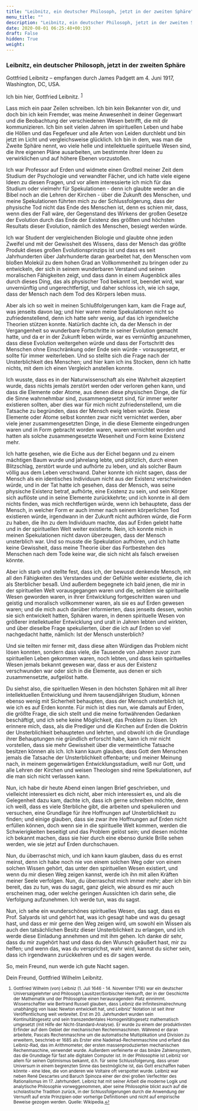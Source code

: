 ```yaml
---
title: "Leibnitz, ein deutscher Philosoph, jetzt in der zweiten Sphäre"
menu_title: ""
description: "Leibnitz, ein deutscher Philosoph, jetzt in der zweiten Sphäre"
date: 2020-08-01 06:25:48+00:193
draft: False
hidden: True
weight:
---
```

### Leibnitz, ein deutscher Philosoph, jetzt in der zweiten Sphäre

Gottfried Leibnitz – empfangen durch James Padgett am 4. Juni 1917, Washington, DC, USA.

Ich bin hier, Gottfried Leibnitz. <sup id="a1">[1](#f1)</sup>

Lass mich ein paar Zeilen schreiben. Ich bin kein Bekannter von dir, und doch bin ich kein Fremder, was meine Anwesenheit in deiner Gegenwart und die Beobachtung der verschiedenen Wesen betrifft, die mit dir kommunizieren.
Ich bin seit vielen Jahren im spirituellen Leben und habe die Höllen und das Fegefeuer und alle Arten von Leiden durchlebt und bin jetzt im Licht und vergleichsweise glücklich. Ich bin in dem, was man die Zweite Sphäre nennt, wo viele helle und intellektuelle spirituelle Wesen sind, die ihre eigenen Pläne ausarbeiten, um bestimmte ihrer Ideen zu verwirklichen und auf höhere Ebenen vorzustoßen.

Ich war Professor auf Erden und widmete einen Großteil meiner Zeit dem Studium der Psychologie und verwandter Fächer, und ich hatte viele eigene Ideen zu diesen Fragen, und vor allem interessierte ich mich für das Studium oder vielmehr für Spekulationen - denn ich glaubte weder an die Bibel noch an die Lehren der Kirchen - über die Zukunft des Menschen, und meine Spekulationen führten mich zu der Schlussfolgerung, dass der physische Tod nicht das Ende des Menschen ist, denn es schien mir, dass, wenn dies der Fall wäre, der Gegenstand des Wirkens der großen Gesetze der Evolution durch das Ende der Existenz des größten und höchsten Resultats dieser Evolution, nämlich des Menschen, besiegt werden würde.  

Ich war Student der vergleichenden Biologie und glaubte ohne jeden Zweifel und mit der Gewissheit des Wissens, dass der Mensch das größte Produkt dieses großen Evolutionsprinzips ist und dass es seit Jahrhunderten über Jahrhunderte daran gearbeitet hat, den Menschen vom bloßen Molekül zu dem hohen Grad an Vollkommenheit zu bringen oder zu entwickeln, der sich in seinem wunderbaren Verstand und seinen moralischen Fähigkeiten zeigt, und dass dann in einem Augenblick alles durch dieses Ding, das als physischer Tod bekannt ist, beendet wird, war unvernünftig und ungerechtfertigt, und daher schloss ich, wie ich sage, dass der Mensch nach dem Tod des Körpers leben muss.

Aber als ich so weit in meinen Schlußfolgerungen kam, kam die Frage auf, was jenseits davon lag; und hier waren meine Spekulationen nicht so zufriedenstellend, denn ich hatte sehr wenig, auf das ich irgendwelche Theorien stützen konnte. Natürlich dachte ich, da der Mensch in der Vergangenheit so wunderbare Fortschritte in seiner Evolution gemacht hatte, und da er in der Zukunft leben würde, war es vernünftig anzunehmen, dass diese Evolution weitergehen würde und dass der Fortschritt des Menschen ohne Einschränkung oder Ende sein würde - vorausgesetzt, er sollte für immer weiterleben. Und so stellte sich die Frage nach der Unsterblichkeit des Menschen; und hier kam ich ins Stocken, denn ich hatte nichts, mit dem ich einen Vergleich anstellen konnte.

Ich wusste, dass es in der Naturwissenschaft als eine Wahrheit akzeptiert wurde, dass nichts jemals zerstört werden oder verloren gehen kann, und dass die Elemente oder Atome, aus denen diese physischen Dinge, die für die Sinne wahrnehmbar sind, zusammengesetzt sind, für immer weiter existieren sollten, aber dies war für mich nicht zufriedenstellend, um die Tatsache zu begründen, dass der Mensch ewig leben würde. Diese Elemente oder Atome selbst konnten zwar nicht vernichtet werden, aber viele jener zusammengesetzten Dinge, in die diese Elemente eingedrungen waren und in Form gebracht worden waren, waren vernichtet worden und hatten als solche zusammengesetzte Wesenheit und Form keine Existenz mehr.  

Ich hatte gesehen, wie die Eiche aus der Eichel begann und zu einem mächtigen Baum wurde und jahrelang lebte, und plötzlich, durch einen Blitzschlag, zerstört wurde und aufhörte zu leben, und als solcher Baum völlig aus dem Leben verschwand. Daher konnte ich nicht sagen, dass der Mensch als ein identisches Individuum nicht aus der Existenz verschwinden würde, und in der Tat hatte ich gesehen, dass der Mensch, was seine physische Existenz betraf, aufhörte, eine Existenz zu sein, und sein Körper sich auflöste und in seine Elemente zurückkehrte; und ich konnte in all dem nichts finden, was mich rechtfertigen würde, wenn ich behauptete, dass der Mensch, in welcher Form er auch immer nach seinem körperlichen Tod existieren würde, irgendwann in der Zukunft nicht aufhören würde, die Form zu haben, die ihn zu dem Individuum machte, das auf Erden gelebt hatte und in der spirituellen Welt weiter existierte. Nein, ich konnte mich in meinen Spekulationen nicht davon überzeugen, dass der Mensch unsterblich war. Und so musste die Spekulation aufhören, und ich hatte keine Gewissheit, dass meine Theorie über das Fortbestehen des Menschen nach dem Tode keine war, die sich nicht als falsch erweisen könnte.

Aber ich starb und stellte fest, dass ich, der bewusst denkende Mensch, mit all den Fähigkeiten des Verstandes und der Gefühle weiter existierte, die ich als Sterblicher besaß. Und außerdem begegnete ich bald jenen, die mir in der spirituellen Welt vorausgegangen waren und die, seitdem sie spirituelle Wesen geworden waren, in ihrer Entwicklung fortgeschritten waren und geistig und moralisch vollkommener waren, als sie es auf Erden gewesen waren; und die mich auch darüber informierten, dass jenseits dessen, wohin sie sich entwickelt hatten, Sphären waren, in denen spirituelle Wesen von größerer intellektueller Entwicklung und uralt in Jahren lebten und wirkten, und über dieselbe Frage spekulierten, über die ich auf Erden so viel nachgedacht hatte, nämlich: Ist der Mensch unsterblich?

Und sie teilten mir ferner mit, dass diese alten Würdigen das Problem nicht lösen konnten, sondern dass viele, die Tausende von Jahren zuvor zum spirituellen Leben gekommen waren, noch lebten, und dass kein spirituelles Wesen jemals bekannt gewesen war, dass er aus der Existenz verschwunden war oder sich in die Elemente, aus denen er sich zusammensetzte, aufgelöst hatte.

Du siehst also, die spirituellen Wesen in den höchsten Sphären mit all ihrer intellektuellen Entwicklung und ihrem tausendjährigen Studium, können ebenso wenig mit Sicherheit behaupten, dass der Mensch unsterblich ist, wie ich es auf Erden konnte. Für mich ist dies nun, wie damals auf Erden, die größte Frage, die sich stellt und die meine fortwährenden Gedanken beschäftigt, und ich sehe keine Möglichkeit, das Problem zu lösen. Ich erinnere mich, dass, als die Prediger und die Kirchen auf Erden die Doktrin der Unsterblichkeit behaupteten und lehrten, und obwohl ich die Grundlage ihrer Behauptungen nie gründlich erforscht habe, kann ich mir nicht vorstellen, dass sie mehr Gewissheit über die vermeintliche Tatsache besitzen können als ich. Ich kann kaum glauben, dass Gott dem Menschen jemals die Tatsache der Unsterblichkeit offenbarte; und meiner Meinung nach, in meinem gegenwärtigen Entwicklungsstadium, weiß nur Gott, und alle Lehren der Kirchen und weisen Theologen sind reine Spekulationen, auf die man sich nicht verlassen kann.

Nun, ich habe dir heute Abend einen langen Brief geschrieben, und vielleicht interessiert es dich nicht, aber mich interessiert es, und als die Gelegenheit dazu kam, dachte ich, dass ich gerne schreiben möchte, denn ich weiß, dass es viele Sterbliche gibt, die arbeiten und spekulieren und versuchen, eine Grundlage für ihre Hoffnungen auf Unsterblichkeit zu finden; und einige glauben, dass sie zwar ihre Hoffnungen auf Erden nicht erfüllen können, doch wenn sie in die spirituelle Welt kommen, werden die Schwierigkeiten beseitigt und das Problem gelöst sein; und diesen möchte ich bekannt machen, dass sie hier durch eine ebenso dunkle Brille sehen werden, wie sie jetzt auf Erden durchschauen.

Nun, du überraschst mich, und ich kann kaum glauben, dass du es ernst meinst, denn ich habe noch nie von einem solchen Weg oder von einem solchen Wissen gehört, das unter den spirituellen Wesen existiert, und wenn du mir diesen Weg zeigen kannst, werde ich ihn mit allen Kräften meiner Seele verfolgen. Nun, du überraschst mich immer mehr; aber ich bin bereit, das zu tun, was du sagst, ganz gleich, wie absurd es mir auch erscheinen mag, oder welche geringen Aussichten ich darin sehe, die Verfolgung aufzunehmen. Ich werde tun, was du sagst.  

Nun, ich sehe ein wunderschönes spirituelles Wesen, das sagt, dass es Prof. Salyards ist und gehört hat, was ich gesagt habe und was du gesagt hast, und dass er mir gerne den Weg zeigen wird, um sowohl ein Wissen als auch den tatsächlichen Besitz dieser Unsterblichkeit zu erlangen, und ich werde diese Einladung annehmen und mit ihm gehen. Ich danke dir sehr, dass du mir zugehört hast und dass du den Wunsch geäußert hast, mir zu helfen; und wenn das, was du versprichst, wahr wird, kannst du sicher sein, dass ich irgendwann zurückkehren und es dir sagen werde.

So, mein Freund, nun werde ich gute Nacht sagen.

Dein Freund, Gottfried Wilhelm Leibnitz.
<small>

1. <large id="f1"> Gottfried Wilhelm (von) Leibniz (1. Juli 1646 - 14. November 1716) war ein deutscher Universalgelehrter und Philosoph Lausitzer/Sorbischer Herkunft, der in der Geschichte der Mathematik und der Philosophie einen herausragenden Platz einnimmt. Wissenschaftler wie Bertrand Russell glauben, dass Leibniz die Infinitesimalrechnung unabhängig von Isaac Newton entwickelt hat, und Leibniz' Notation ist seit ihrer Veröffentlichung weit verbreitet. Erst im 20. Jahrhundert wurden sein Kontinuitätsgesetz und sein transzendentales Homogenitätsgesetz mathematisch umgesetzt (mit Hilfe der Nicht-Standard-Analyse). Er wurde zu einem der produktivsten Erfinder auf dem Gebiet der mechanischen Rechenmaschinen. Während er daran arbeitete, Pascals Rechenmaschine um die automatische Multiplikation und Division zu erweitern, beschrieb er 1685 als Erster eine Nadelrad-Rechenmaschine und erfand das Leibniz-Rad, das im Arithmometer, der ersten massenproduzierten mechanischen Rechenmaschine, verwendet wurde. Außerdem verfeinerte er das binäre Zahlensystem, das die Grundlage für fast alle digitalen Computer ist. In der Philosophie ist Leibniz vor allem für seinen Optimismus bekannt, d.h. für seine Schlussfolgerung, dass unser Universum in einem begrenzten Sinne das bestmögliche ist, das Gott erschaffen haben könnte - eine Idee, die von anderen wie Voltaire oft verspottet wurde. Leibniz war neben René Descartes und Baruch Spinoza einer der drei großen Verfechter des Rationalismus im 17. Jahrhundert. Leibniz hat mit seiner Arbeit die moderne Logik und analytische Philosophie vorweggenommen, aber seine Philosophie blickt auch auf die scholastische Tradition zurück, in der Schlussfolgerungen durch die Anwendung der Vernunft auf erste Prinzipien oder vorherige Definitionen und nicht auf empirische Beweise gezogen werden. Quelle: Wikipedia.[↩](#a1)
